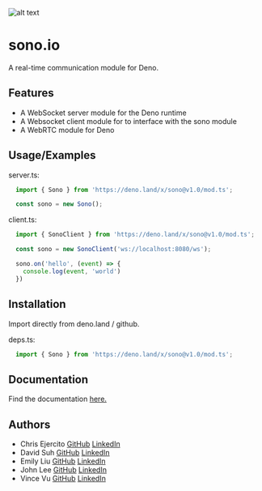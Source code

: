 ![alt text](https://i.imgur.com/IYeA9K9.png)
# sono.io

A real-time communication module for Deno.
## Features

- A WebSocket server module for the Deno runtime
- A Websocket client module for to interface with the sono module
- A WebRTC module for Deno


## Usage/Examples

server.ts:
```typescript
  import { Sono } from 'https://deno.land/x/sono@v1.0/mod.ts';

  const sono = new Sono();
```

client.ts:
```typescript
  import { SonoClient } from 'https://deno.land/x/sono@v1.0/mod.ts';

  const sono = new SonoClient('ws://localhost:8080/ws');

  sono.on('hello', (event) => {
    console.log(event, 'world')
  })
```

  ## Installation

Import directly from deno.land / github.

deps.ts:
```typescript
  import { Sono } from 'https://deno.land/x/sono@v1.0/mod.ts';
```

## Documentation
Find the documentation [here.](http://sono.land)

## Authors

- Chris Ejercito [GitHub](https://github.com/chris-paul-ejercito) [LinkedIn](https://www.linkedin.com/in/christian-paul-ejercito/)
- David Suh [GitHub](https://github.com/DavidJinSuh90) [LinkedIn](https://www.linkedin.com/in/DavidJinSuh/)
- Emily Liu [GitHub](https://github.com/a-creation) [LinkedIn](https://www.linkedin.com/in/eliu00/)
- John Lee [GitHub](https://github.com/JohnL64) [LinkedIn](https://www.linkedin.com/in/john-lee-294a38211/)
- Vince Vu [GitHub](https://github.com/vin-vu) [LinkedIn](https://www.linkedin.com/in/vince-vu-64425b1ba/)